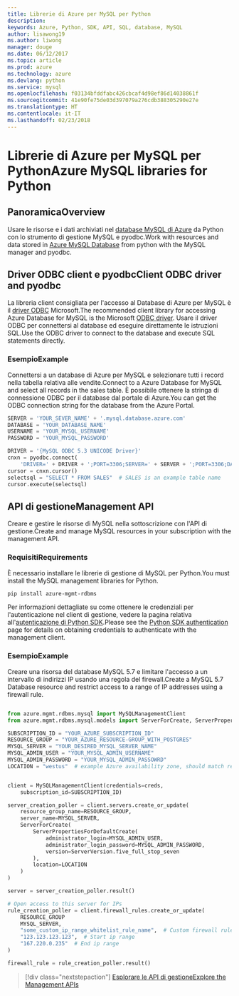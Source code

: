 ```yaml
---
title: Librerie di Azure per MySQL per Python
description: 
keywords: Azure, Python, SDK, API, SQL, database, MySQL
author: lisawong19
ms.author: liwong
manager: douge
ms.date: 06/12/2017
ms.topic: article
ms.prod: azure
ms.technology: azure
ms.devlang: python
ms.service: mysql
ms.openlocfilehash: f03134bfddfabc426cbcaf4d98ef86d14038861f
ms.sourcegitcommit: 41e90fe75de03d397079a276cdb388305290e27e
ms.translationtype: HT
ms.contentlocale: it-IT
ms.lasthandoff: 02/23/2018
---
```

# <a name="azure-mysql-libraries-for-python"></a><span data-ttu-id="539ad-103">Librerie di Azure per MySQL per Python</span><span class="sxs-lookup"><span data-stu-id="539ad-103">Azure MySQL libraries for Python</span></span> 

## <a name="overview"></a><span data-ttu-id="539ad-104">Panoramica</span><span class="sxs-lookup"><span data-stu-id="539ad-104">Overview</span></span>

<span data-ttu-id="539ad-105">Usare le risorse e i dati archiviati nel [database MySQL di Azure](/azure/mysql/overview) da Python con lo strumento di gestione MySQL e pyodbc.</span><span class="sxs-lookup"><span data-stu-id="539ad-105">Work with resources and data stored in [Azure MySQL Database](/azure/mysql/overview) from python with the MySQL manager and pyodbc.</span></span>

## <a name="client-odbc-driver-and-pyodbc"></a><span data-ttu-id="539ad-106">Driver ODBC client e pyodbc</span><span class="sxs-lookup"><span data-stu-id="539ad-106">Client ODBC driver and pyodbc</span></span>

<span data-ttu-id="539ad-107">La libreria client consigliata per l'accesso al Database di Azure per MySQL è il [driver ODBC](/azure/sql-database/sql-database-connect-query-python#install-the-python-and-database-communication-libraries) Microsoft.</span><span class="sxs-lookup"><span data-stu-id="539ad-107">The recommended client library for accessing Azure Database for MySQL is the Microsoft [ODBC driver](/azure/sql-database/sql-database-connect-query-python#install-the-python-and-database-communication-libraries).</span></span> <span data-ttu-id="539ad-108">Usare il driver ODBC per connettersi al database ed eseguire direttamente le istruzioni SQL.</span><span class="sxs-lookup"><span data-stu-id="539ad-108">Use the ODBC driver to connect to the database and execute SQL statements directly.</span></span>

### <a name="example"></a><span data-ttu-id="539ad-109">Esempio</span><span class="sxs-lookup"><span data-stu-id="539ad-109">Example</span></span>

<span data-ttu-id="539ad-110">Connettersi a un database di Azure per MySQL e selezionare tutti i record nella tabella relativa alle vendite.</span><span class="sxs-lookup"><span data-stu-id="539ad-110">Connect to a Azure Database for MySQL and select all records in the sales table.</span></span> <span data-ttu-id="539ad-111">È possibile ottenere la stringa di connessione ODBC per il database dal portale di Azure.</span><span class="sxs-lookup"><span data-stu-id="539ad-111">You can get the ODBC connection string for the database from the Azure Portal.</span></span>

```python
SERVER = 'YOUR_SEVER_NAME' + '.mysql.database.azure.com'
DATABASE = 'YOUR_DATABASE_NAME'
USERNAME = 'YOUR_MYSQL_USERNAME'
PASSWORD = 'YOUR_MYSQL_PASSWORD'

DRIVER = '{MySQL ODBC 5.3 UNICODE Driver}'
cnxn = pyodbc.connect(
    'DRIVER=' + DRIVER + ';PORT=3306;SERVER=' + SERVER + ';PORT=3306;DATABASE=' + DATABASE + ';UID=' + USERNAME + ';PWD=' + PASSWORD)
cursor = cnxn.cursor()
selectsql = "SELECT * FROM SALES"  # SALES is an example table name
cursor.execute(selectsql)
```

## <a name="management-api"></a><span data-ttu-id="539ad-112">API di gestione</span><span class="sxs-lookup"><span data-stu-id="539ad-112">Management API</span></span>

<span data-ttu-id="539ad-113">Creare e gestire le risorse di MySQL nella sottoscrizione con l'API di gestione.</span><span class="sxs-lookup"><span data-stu-id="539ad-113">Create and manage MySQL resources in your subscription with the management API.</span></span>

### <a name="requirements"></a><span data-ttu-id="539ad-114">Requisiti</span><span class="sxs-lookup"><span data-stu-id="539ad-114">Requirements</span></span>
<span data-ttu-id="539ad-115">È necessario installare le librerie di gestione di MySQL per Python.</span><span class="sxs-lookup"><span data-stu-id="539ad-115">You must install the MySQL management libraries for Python.</span></span>
```bash
pip install azure-mgmt-rdbms
```

<span data-ttu-id="539ad-116">Per informazioni dettagliate su come ottenere le credenziali per l'autenticazione nel client di gestione, vedere la pagina relativa all'[autenticazione di Python SDK](https://docs.microsoft.com/python/azure/python-sdk-azure-authenticate).</span><span class="sxs-lookup"><span data-stu-id="539ad-116">Please see the [Python SDK authentication](https://docs.microsoft.com/python/azure/python-sdk-azure-authenticate) page for details on obtaining credentials to authenticate with the management client.</span></span>

### <a name="example"></a><span data-ttu-id="539ad-117">Esempio</span><span class="sxs-lookup"><span data-stu-id="539ad-117">Example</span></span>

<span data-ttu-id="539ad-118">Creare una risorsa del database MySQL 5.7 e limitare l'accesso a un intervallo di indirizzi IP usando una regola del firewall.</span><span class="sxs-lookup"><span data-stu-id="539ad-118">Create a MySQL 5.7 Database resource and restrict access to a range of IP addresses using a firewall rule.</span></span>

```python

from azure.mgmt.rdbms.mysql import MySQLManagementClient
from azure.mgmt.rdbms.mysql.models import ServerForCreate, ServerPropertiesForDefaultCreate, ServerVersion

SUBSCRIPTION_ID = "YOUR_AZURE_SUBSCRIPTION_ID"
RESOURCE_GROUP = "YOUR_AZURE_RESOURCE-GROUP_WITH_POSTGRES"
MYSQL_SERVER = "YOUR_DESIRED_MYSQL_SERVER_NAME"
MYSQL_ADMIN_USER = "YOUR_MYSQL_ADMIN_USERNAME"
MYSQL_ADMIN_PASSWORD = "YOUR_MYSQL_ADMIN_PASSOWRD"
LOCATION = "westus"  # example Azure availability zone, should match resource group


client = MySQLManagementClient(credentials=creds,
    subscription_id=SUBSCRIPTION_ID)

server_creation_poller = client.servers.create_or_update(
    resource_group_name=RESOURCE_GROUP,
    server_name=MYSQL_SERVER,
    ServerForCreate(
        ServerPropertiesForDefaultCreate(
            administrator_login=MYSQL_ADMIN_USER,
            administrator_login_password=MYSQL_ADMIN_PASSWORD,
            version=ServerVersion.five_full_stop_seven
        ),
        location=LOCATION
    )
)

server = server_creation_poller.result()

# Open access to this server for IPs
rule_creation_poller = client.firewall_rules.create_or_update(
    RESOURCE_GROUP
    MYSQL_SERVER,
    "some_custom_ip_range_whitelist_rule_name",  # Custom firewall rule name
    "123.123.123.123",  # Start ip range
    "167.220.0.235"  # End ip range
)

firewall_rule = rule_creation_poller.result()
```

> [!div class="nextstepaction"]
> [<span data-ttu-id="539ad-119">Esplorare le API di gestione</span><span class="sxs-lookup"><span data-stu-id="539ad-119">Explore the Management APIs</span></span>](/python/api/overview/azure/mysql/management)